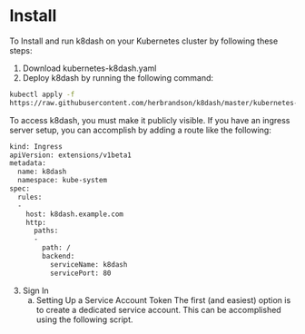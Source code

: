 # Install

To Install and run k8dash on your Kubernetes cluster by following these steps:
1. Download kubernetes-k8dash.yaml
2. Deploy k8dash by running the following command:
```sh
kubectl apply -f 
https://raw.githubusercontent.com/herbrandson/k8dash/master/kubernetes-k8dash.yaml
```
To access k8dash, you must make it publicly visible. If you have an ingress server setup, you can accomplish by adding a route like the following:
```sh
kind: Ingress
apiVersion: extensions/v1beta1
metadata:
  name: k8dash
  namespace: kube-system
spec:
  rules:
  -
    host: k8dash.example.com
    http:
      paths:
      -
        path: /
        backend:
          serviceName: k8dash
          servicePort: 80
```
3. Sign In
   <ol type="a">
   <li> Setting Up a Service Account Token
    The first (and easiest) option is to create a dedicated service account. This can be accomplished using the following script. </li>

